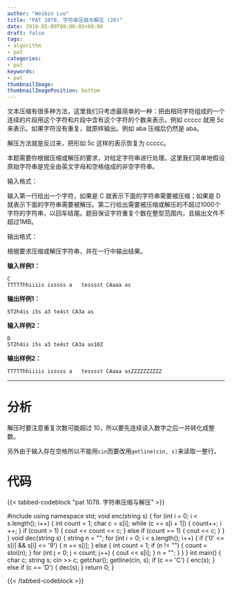 ```yaml
---
author: "Weibin Luo"
title: "PAT 1078. 字符串压缩与解压 (20)"
date: 2018-05-09T00:00:03+09:00
draft: false
tags:
- algorithm
- pat
categories:
- pat
keywords:
- pat
thumbnailImage:
thumbnailImagePosition: bottom
---
```

文本压缩有很多种方法，这里我们只考虑最简单的一种：把由相同字符组成的一个连续的片段用这个字符和片段中含有这个字符的个数来表示。例如 ccccc 就用 5c 来表示。如果字符没有重复，就原样输出。例如 aba 压缩后仍然是 aba。

解压方法就是反过来，把形如 5c 这样的表示恢复为 ccccc。

本题需要你根据压缩或解压的要求，对给定字符串进行处理。这里我们简单地假设原始字符串是完全由英文字母和空格组成的非空字符串。
<!--more-->
输入格式：

输入第一行给出一个字符，如果是 C 就表示下面的字符串需要被压缩；如果是 D 就表示下面的字符串需要被解压。第二行给出需要被压缩或解压的不超过1000个字符的字符串，以回车结尾。题目保证字符重复个数在整型范围内，且输出文件不超过1MB。

输出格式：

根据要求压缩或解压字符串，并在一行中输出结果。

**输入样例1：**
```
C
TTTTThhiiiis isssss a   tesssst CAaaa as
```
**输出样例1：**
```
5T2h4is i5s a3 te4st CA3a as
```
**输入样例2：**
```
D
5T2h4is i5s a3 te4st CA3a as10Z
```
**输出样例2：**
```
TTTTThhiiiis isssss a   tesssst CAaaa asZZZZZZZZZZ
```

---

# 分析

解压时要注意重复次数可能超过 10，所以要先连续读入数字之后一并转化成整数。

另外由于输入存在空格所以不能用`cin`而要改用`getline(cin, s)`来读取一整行。

# 代码

{{< tabbed-codeblock "pat 1078. 字符串压缩与解压" >}}
<!-- tab cpp -->
#include <iostream>
using namespace std;
void enc(string s) {
    for (int i = 0; i < s.length(); i++) {
        int count = 1;
        char c = s[i];
        while (c == s[i + 1]) {
            count++;
            i ++;
        }
        if (count > 1) {
            cout << count << c;
        } else if (count == 1) {
            cout << c;
        }
    }
}
void dec(string s) {
    string n = "";
    for (int i = 0; i < s.length(); i++) {
        if ('0' <= s[i] && s[i] <= '9') {
            n += s[i];
        } else {
            int count = 1;
            if (n != "") {
                count = stoi(n);
            }
            for (int j = 0; j < count; j++) {
                cout << s[i];
            }
            n = "";
        }
    }
}
int main() {
    char c;
    string s;
    cin >> c;
    getchar();
    getline(cin, s);
    if (c == 'C') {
        enc(s);
    } else if (c == 'D') {
        dec(s);
    }
    return 0;
}
<!-- endtab -->
{{< /tabbed-codeblock >}}
